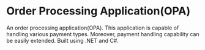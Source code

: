 # Order Processing Application(OPA)
An order processing application(OPA). This application is capable of handling various payment types. Moreover, payment handling capability can be easily extended. Built using .NET and C#.
